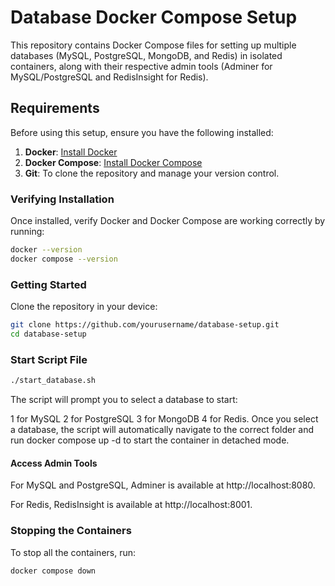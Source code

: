 # Database Docker Compose Setup

This repository contains Docker Compose files for setting up multiple databases (MySQL, PostgreSQL, MongoDB, and Redis) in isolated containers, along with their respective admin tools (Adminer for MySQL/PostgreSQL and RedisInsight for Redis).

## Requirements

Before using this setup, ensure you have the following installed:

1. **Docker**: [Install Docker](https://docs.docker.com/get-docker/)
2. **Docker Compose**: [Install Docker Compose](https://docs.docker.com/compose/install/)
3. **Git**: To clone the repository and manage your version control.

### Verifying Installation

Once installed, verify Docker and Docker Compose are working correctly by running:

```bash
docker --version
docker compose --version
```

### Getting Started

Clone the repository in your device:

```bash
git clone https://github.com/yourusername/database-setup.git
cd database-setup
```

### Start Script File

```bash
./start_database.sh
```

The script will prompt you to select a database to start:

1 for MySQL
2 for PostgreSQL
3 for MongoDB
4 for Redis.
Once you select a database, the script will automatically navigate to the correct folder and run docker compose up -d to start the container in detached mode.

#### Access Admin Tools
For MySQL and PostgreSQL, Adminer is available at http://localhost:8080.

For Redis, RedisInsight is available at http://localhost:8001.

### Stopping the Containers
To stop all the containers, run:

```bash
docker compose down
```
